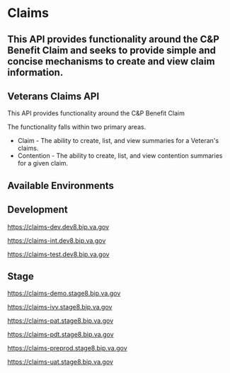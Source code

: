 # Claims

## This API provides functionality around the C&P Benefit Claim and seeks to provide simple and concise mechanisms to create and view claim information.

## Veterans Claims API
This API provides functionality around the C&P Benefit Claim

The functionality falls within two primary areas.
* Claim - The ability to create, list, and view summaries for a Veteran's claims.
* Contention - The ability to create, list, and view contention summaries for a given claim.

## Available Environments
## Development
https://claims-dev.dev8.bip.va.gov

https://claims-int.dev8.bip.va.gov

https://claims-test.dev8.bip.va.gov

## Stage
https://claims-demo.stage8.bip.va.gov

https://claims-ivv.stage8.bip.va.gov

https://claims-pat.stage8.bip.va.gov

https://claims-pdt.stage8.bip.va.gov

https://claims-preprod.stage8.bip.va.gov

https://claims-uat.stage8.bip.va.gov
